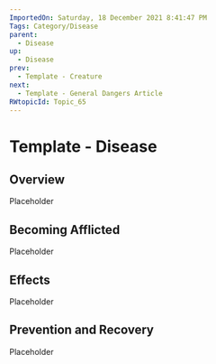 ```yaml
---
ImportedOn: Saturday, 18 December 2021 8:41:47 PM
Tags: Category/Disease
parent:
  - Disease
up:
  - Disease
prev:
  - Template - Creature
next:
  - Template - General Dangers Article
RWtopicId: Topic_65
---
```

# Template - Disease
## Overview
Placeholder

## Becoming Afflicted
Placeholder

## Effects
Placeholder

## Prevention and Recovery
Placeholder

